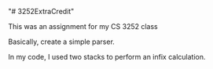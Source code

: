 "# 3252ExtraCredit" 

This was an assignment for my CS 3252 class

Basically, create a simple parser.

In my code, I used two stacks to perform an infix calculation.